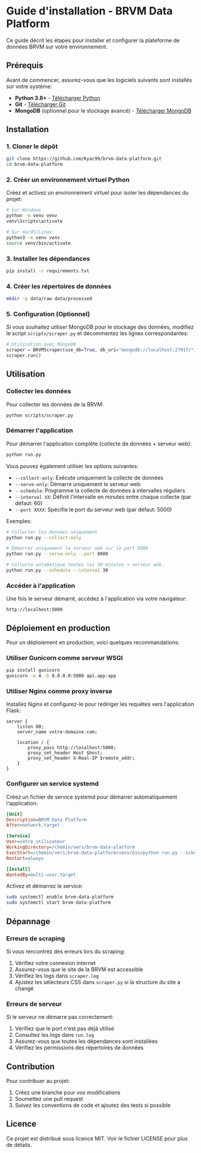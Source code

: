# Guide d'installation - BRVM Data Platform

Ce guide décrit les étapes pour installer et configurer la plateforme de données BRVM sur votre environnement.

## Prérequis

Avant de commencer, assurez-vous que les logiciels suivants sont installés sur votre système:

- **Python 3.8+** - [Télécharger Python](https://www.python.org/downloads/)
- **Git** - [Télécharger Git](https://git-scm.com/downloads)
- **MongoDB** (optionnel pour le stockage avancé) - [Télécharger MongoDB](https://www.mongodb.com/try/download/community)

## Installation

### 1. Cloner le dépôt

```bash
git clone https://github.com/Kyac99/brvm-data-platform.git
cd brvm-data-platform
```

### 2. Créer un environnement virtuel Python

Créez et activez un environnement virtuel pour isoler les dépendances du projet:

```bash
# Sur Windows
python -m venv venv
venv\Scripts\activate

# Sur macOS/Linux
python3 -m venv venv
source venv/bin/activate
```

### 3. Installer les dépendances

```bash
pip install -r requirements.txt
```

### 4. Créer les répertoires de données

```bash
mkdir -p data/raw data/processed
```

### 5. Configuration (Optionnel)

Si vous souhaitez utiliser MongoDB pour le stockage des données, modifiez le script `scripts/scraper.py` et décommentez les lignes correspondantes:

```python
# Utilisation avec MongoDB
scraper = BRVMScraper(use_db=True, db_uri="mongodb://localhost:27017/")
scraper.run()
```

## Utilisation

### Collecter les données

Pour collecter les données de la BRVM:

```bash
python scripts/scraper.py
```

### Démarrer l'application

Pour démarrer l'application complète (collecte de données + serveur web):

```bash
python run.py
```

Vous pouvez également utiliser les options suivantes:

- `--collect-only`: Exécute uniquement la collecte de données
- `--serve-only`: Démarre uniquement le serveur web
- `--schedule`: Programme la collecte de données à intervalles réguliers
- `--interval XX`: Définit l'intervalle en minutes entre chaque collecte (par défaut: 60)
- `--port XXXX`: Spécifie le port du serveur web (par défaut: 5000)

Exemples:

```bash
# Collecter les données uniquement
python run.py --collect-only

# Démarrer uniquement le serveur web sur le port 8080
python run.py --serve-only --port 8080

# Collecte automatique toutes les 30 minutes + serveur web
python run.py --schedule --interval 30
```

### Accéder à l'application

Une fois le serveur démarré, accédez à l'application via votre navigateur:

```
http://localhost:5000
```

## Déploiement en production

Pour un déploiement en production, voici quelques recommandations:

### Utiliser Gunicorn comme serveur WSGI

```bash
pip install gunicorn
gunicorn -w 4 -b 0.0.0.0:5000 api.app:app
```

### Utiliser Nginx comme proxy inverse

Installez Nginx et configurez-le pour rediriger les requêtes vers l'application Flask:

```nginx
server {
    listen 80;
    server_name votre-domaine.com;

    location / {
        proxy_pass http://localhost:5000;
        proxy_set_header Host $host;
        proxy_set_header X-Real-IP $remote_addr;
    }
}
```

### Configurer un service systemd

Créez un fichier de service systemd pour démarrer automatiquement l'application:

```ini
[Unit]
Description=BRVM Data Platform
After=network.target

[Service]
User=votre_utilisateur
WorkingDirectory=/chemin/vers/brvm-data-platform
ExecStart=/chemin/vers/brvm-data-platform/venv/bin/python run.py --schedule
Restart=always

[Install]
WantedBy=multi-user.target
```

Activez et démarrez le service:

```bash
sudo systemctl enable brvm-data-platform
sudo systemctl start brvm-data-platform
```

## Dépannage

### Erreurs de scraping

Si vous rencontrez des erreurs lors du scraping:

1. Vérifiez votre connexion internet
2. Assurez-vous que le site de la BRVM est accessible
3. Vérifiez les logs dans `scraper.log`
4. Ajustez les sélecteurs CSS dans `scraper.py` si la structure du site a changé

### Erreurs de serveur

Si le serveur ne démarre pas correctement:

1. Vérifiez que le port n'est pas déjà utilisé
2. Consultez les logs dans `run.log`
3. Assurez-vous que toutes les dépendances sont installées
4. Vérifiez les permissions des répertoires de données

## Contribution

Pour contribuer au projet:

1. Créez une branche pour vos modifications
2. Soumettez une pull request
3. Suivez les conventions de code et ajoutez des tests si possible

## Licence

Ce projet est distribué sous licence MIT. Voir le fichier LICENSE pour plus de détails.

